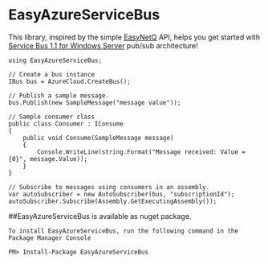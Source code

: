 EasyAzureServiceBus
===================

This library, inspired by the simple [EasyNetQ](http://easynetq.com/ "EasyNetQ") API, helps you get started with [Service Bus 1.1 for Windows Server](http://msdn.microsoft.com/en-us/library/windowsazure/dn282144.aspx) pub/sub architecture!  

<pre><code>using EasyAzureServiceBus;

// Create a bus instance
IBus bus = AzureCloud.CreateBus();

// Publish a sample message.
bus.Publish(new SampleMessage("message value"));

// Sample consumer class
public class Consumer : IConsume<SampleMessage>
{
    public void Consume(SampleMessage message)
    {
        Console.WriteLine(string.Format("Message received: Value = {0}", message.Value));
    }
}

// Subscribe to messages using consumers in an assembly.
var autoSubscriber = new AutoSubscriber(bus, "subscriptionId");
autoSubscriber.Subscribe(Assembly.GetExecutingAssembly());
</code></pre>

##EasyAzureServiceBus is available as nuget package.

<pre><code>To install EasyAzureServiceBus, run the following command in the Package Manager Console

PM> Install-Package EasyAzureServiceBus</code></pre>
